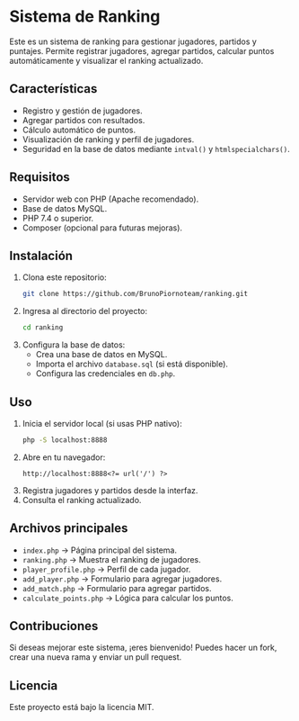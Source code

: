 # Sistema de Ranking

Este es un sistema de ranking para gestionar jugadores, partidos y puntajes. Permite registrar jugadores, agregar partidos, calcular puntos automáticamente y visualizar el ranking actualizado.

## Características
- Registro y gestión de jugadores.
- Agregar partidos con resultados.
- Cálculo automático de puntos.
- Visualización de ranking y perfil de jugadores.
- Seguridad en la base de datos mediante `intval()` y `htmlspecialchars()`.

## Requisitos
- Servidor web con PHP (Apache recomendado).
- Base de datos MySQL.
- PHP 7.4 o superior.
- Composer (opcional para futuras mejoras).

## Instalación
1. Clona este repositorio:
   ```bash
   git clone https://github.com/BrunoPiornoteam/ranking.git
   ```
2. Ingresa al directorio del proyecto:
   ```bash
   cd ranking
   ```
3. Configura la base de datos:
   - Crea una base de datos en MySQL.
   - Importa el archivo `database.sql` (si está disponible).
   - Configura las credenciales en `db.php`.

## Uso
1. Inicia el servidor local (si usas PHP nativo):
   ```bash
   php -S localhost:8888
   ```
2. Abre en tu navegador:
   ```
   http://localhost:8888<?= url('/') ?>
   ```
3. Registra jugadores y partidos desde la interfaz.
4. Consulta el ranking actualizado.

## Archivos principales
- `index.php` → Página principal del sistema.
- `ranking.php` → Muestra el ranking de jugadores.
- `player_profile.php` → Perfil de cada jugador.
- `add_player.php` → Formulario para agregar jugadores.
- `add_match.php` → Formulario para agregar partidos.
- `calculate_points.php` → Lógica para calcular los puntos.

## Contribuciones
Si deseas mejorar este sistema, ¡eres bienvenido! Puedes hacer un fork, crear una nueva rama y enviar un pull request.

## Licencia
Este proyecto está bajo la licencia MIT.


